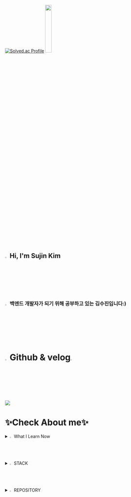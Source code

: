 [![Solved.ac Profile](http://mazassumnida.wtf/api/v2/generate_badge?boj=zanie0328)](https://solved.ac/zanie0328/)
<img src="https://github.com/Tarikul-Islam-Anik/Animated-Fluent-Emojis/blob/master/Emojis/Animals/Panda.png" width="20%"/>
<h2><img src="https://github.com/Tarikul-Islam-Anik/Animated-Fluent-Emojis/blob/master/Emojis/Hand%20gestures/Waving%20Hand.png" width="3%"/>Hi, I'm Sujin Kim </h2>
<h3><img src="https://github.com/Tarikul-Islam-Anik/Animated-Fluent-Emojis/blob/master/Emojis/People/Woman%20Technologist.png" width="3%"/>백엔드 개발자가 되기 위해 공부하고 있는 김수진입니다:)</h3>
<h1><img src="https://github.com/Tarikul-Islam-Anik/Animated-Fluent-Emojis/blob/master/Emojis/Smilies/Heart%20on%20Fire.png" width="3%"/>Github & velog<img src="https://github.com/Tarikul-Islam-Anik/Animated-Fluent-Emojis/blob/master/Emojis/Smilies/Heart%20on%20Fire.png" width="3%"/></h1>
<img src="https://streak-stats.demolab.com?user=meridaKim&theme=material-palenight"/>

<h1>✨Check About me✨</h1>


<details>
<summary>
<img src="https://github.com/Tarikul-Islam-Anik/Animated-Fluent-Emojis/blob/master/Emojis/Animals/Turtle.png" width="2%" /> 
What I Learn Now
</summary>
<br>
  <h3>경기대학교 컴퓨터공학부 졸업(2020-2023.08)</h3>
  <img src="https://img.shields.io/badge/springboot-6DB33F?style=for-the-badge&logo=springboot&logoColor=white">
  <img src="https://img.shields.io/badge/java-007396?style=for-the-badge&logo=java&logoColor=white">
</details>
<details>
  <summary>
    <img src="https://github.com/Tarikul-Islam-Anik/Animated-Fluent-Emojis/blob/master/Emojis/Smilies/Heart%20Exclamation.png" width="2%" />
    STACK
  </summary>
  <br>
  <img src="https://img.shields.io/badge/java-007396?style=for-the-badge&logo=java&logoColor=white">
  <img src="https://img.shields.io/badge/python-3776AB?style=for-the-badge&logo=python&logoColor=white">
  <img src="https://img.shields.io/badge/mysql-4479A1?style=for-the-badge&logo=mysql&logoColor=white">
  <img src="https://img.shields.io/badge/springboot-6DB33F?style=for-the-badge&logo=springboot&logoColor=white">
</details>
<details>
  <summary>
    <img src="https://github.com/Tarikul-Islam-Anik/Animated-Fluent-Emojis/blob/master/Emojis/Animals/Bear.png" width="2%"/>
  REPOSITORY
  </summary>
</details>
</div>
